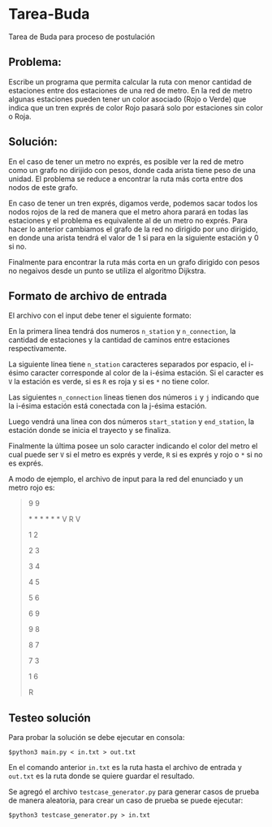 # Tarea-Buda
Tarea de Buda para proceso de postulación

## Problema: 

Escribe un programa que permita calcular la ruta con menor cantidad de estaciones entre dos estaciones de una red de metro. En la red de metro algunas estaciones pueden tener un color asociado (Rojo o Verde) que indica que un tren exprés de color Rojo pasará solo por estaciones sin color o Roja.

## Solución:

En el caso de tener un metro no exprés, es posible ver la red de metro como un grafo no dirijido con pesos, donde cada arista tiene peso de una unidad. El problema se reduce a encontrar la ruta más corta entre dos nodos de este grafo.

En caso de tener un tren exprés, digamos verde, podemos sacar todos los nodos rojos de la red de manera que el metro ahora parará en todas las estaciones y el problema es equivalente al de un metro no exprés. Para hacer lo anterior cambiamos el grafo de la red no dirigido por uno dirigido, en donde una arista tendrá el valor de 1 si para en la siguiente estación y 0 si no.

Finalmente para encontrar la ruta más corta en un grafo dirigido con pesos no negaivos desde un punto se utiliza el algoritmo Dijkstra.

## Formato de archivo de entrada

El archivo con el input debe tener el siguiente formato:

En la primera línea tendrá dos numeros `n_station` y `n_connection`, la cantidad de estaciones y la cantidad de caminos entre estaciones respectivamente.

La siguiente línea tiene `n_station` caracteres separados por espacio, el i-ésimo caracter corresponde al color de la i-ésima estación. Si el caracter es `V` la estación es verde, si es `R` es roja y si es `*` no tiene color.

Las siguientes `n_connection` lineas tienen dos números `i` y `j` indicando que la i-ésima estación está conectada con la j-ésima estación.

Luego vendrá una linea con dos números `start_station` y `end_station`, la estación donde se inicia el trayecto y se finaliza.

Finalmente la última posee un solo caracter indicando el color del metro el cual puede ser `V` si el metro es exprés y verde, `R` si es exprés y rojo o `*` si no es exprés.

A modo de ejemplo, el archivo de input para la red del enunciado y un metro rojo es:


> 9 9
> 
> \* \* \* \* \* \* V R V
> 
> 1 2
> 
> 2 3
> 
> 3 4
> 
> 4 5
> 
> 5 6
> 
> 6 9
> 
> 9 8
> 
> 8 7
> 
> 7 3
> 
> 1 6
> 
> R


## Testeo solución

Para probar la solución se debe ejecutar en consola:

`$python3 main.py < in.txt > out.txt`

En el comando anterior `in.txt` es la ruta hasta el archivo de entrada y `out.txt` es la ruta donde se quiere guardar el resultado.

Se agregó el archivo `testcase_generator.py` para generar casos de prueba de manera aleatoria, para crear un caso de prueba se puede ejecutar:

`$python3 testcase_generator.py > in.txt `

